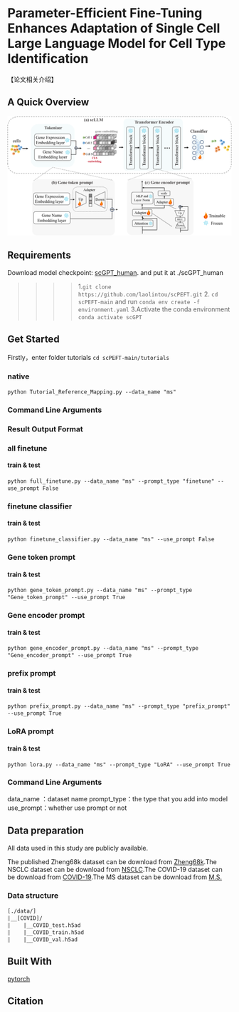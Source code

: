 # Parameter-Efficient Fine-Tuning Enhances Adaptation of Single Cell Large Language Model for Cell Type Identification
【论文相关介绍】
## A Quick Overview
![overview](IMG/overview.png)

## Requirements
Download model checkpoint: [scGPT_human](https://drive.google.com/drive/folders/1oWh_-ZRdhtoGQ2Fw24HP41FgLoomVo-y). and put it at ./scGPT_human

>>>>1.``` git clone https://github.com/laolintou/scPEFT.git ```
>>>>2. ```cd scPEFT-main``` and run ```conda env create -f environment.yaml```
>3.Activate the conda environment ```conda activate scGPT```

## Get Started
Firstly，enter folder tutorials  ```cd scPEFT-main/tutorials```

### native 
```
python Tutorial_Reference_Mapping.py --data_name "ms"
```
### Command Line Arguments

### Result Output Format
### all finetune
#### train & test
```
python full_finetune.py --data_name "ms" --prompt_type "finetune" --use_prompt False
```
### finetune classifier
#### train & test
```
python finetune_classifier.py --data_name "ms" --use_prompt False
```
### Gene token prompt
#### train & test
```
python gene_token_prompt.py --data_name "ms" --prompt_type "Gene_token_prompt" --use_prompt True
```
### Gene encoder prompt
#### train & test
```
python gene_encoder_prompt.py --data_name "ms" --prompt_type "Gene_encoder_prompt" --use_prompt True
```
### prefix prompt
#### train & test
```
python prefix_prompt.py --data_name "ms" --prompt_type "prefix_prompt" --use_prompt True
```
### LoRA prompt
#### train & test
```
python lora.py --data_name "ms" --prompt_type "LoRA" --use_prompt True
```
### Command Line Arguments
data_name ：dataset name
prompt_type：the type that you add into model
use_prompt：whether use prompt or not
## Data preparation
All data used in this study are publicly available.

The published Zheng68k dataset can be download from [Zheng68k](https://support.10xgenomics.com/single-cell-gene-expression/datasets(SRP073767)).The NSCLC dataset can be download from [NSCLC](https://www.ncbi.nlm.nih.gov/geo/query/acc.cgi?acc=GSE179994).The COVID-19 dataset can be download from [COVID-19](https://figshare.com/articles/dataset/seu_obj_h5ad/16922467/1).The MS dataset can be download from [M.S.]( https://github.com/bowang-lab/scGPT/tree/main/data/)
### Data structure

```
[./data/]
|__[COVID]/
|    |__COVID_test.h5ad
|    |__COVID_train.h5ad
|    |__COVID_val.h5ad
```
## Built With
[pytorch](https://pytorch.org/)
## Citation
